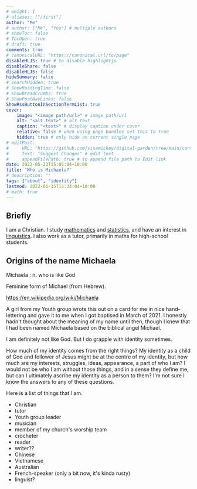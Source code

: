```yaml
---
# weight: 1
# aliases: ["/first"]
author: "Me"
# author: ["Me", "You"] # multiple authors
# showToc: false
# TocOpen: true
# draft: true
comments: true
# canonicalURL: "https://canonical.url/to/page"
disableHLJS: true # to disable highlightjs
disableShare: false
disableHLJS: false
hideSummary: false
# searchHidden: true
# ShowReadingTime: false
# ShowBreadCrumbs: true
# ShowPostNavLinks: false
ShowRssButtonInSectionTermList: true
cover:
    image: "<image path/url>" # image path/url
    alt: "<alt text>" # alt text
    caption: "<text>" # display caption under cover
    relative: false # when using page bundles set this to true
    hidden: true # only hide on current single page
# editPost:
#     URL: "https://github.com/vitamickey/digital-garden/tree/main/content"
#     Text: "Suggest Changes" # edit text
#     appendFilePath: true # to append file path to Edit link
date: 2022-05-23T15:05:04+10:00
title: "Who is Michaela?"
# description: ""
tags: ["about", "identity"]
lastmod: 2022-06-15T13:33:04+10:00
# math: true
---
```


## Briefly

I am a Christian. I study [mathematics](/mathematics/) and [statistics](/statistics/), and have an interest in [linguistics](/linguistics/). I also work as a tutor, primarily in maths for high-school students.

## Origins of the name Michaela

Michaela
: n. who is like God

Feminine form of Michael (from Hebrew).

<https://en.wikipedia.org/wiki/Michaela>

A girl from my Youth group wrote this out on a card for me in nice hand-lettering and gave it to me when I got baptised in March of 2021. I honestly hadn't thought about the meaning of my name until then, though I knew that I had been named Michaela based on the biblical angel Michael.

I am definitely not like God. But I do grapple with identity sometimes.

How much of my identity comes from the right things? My identity as a child of God and follower of Jesus might be at the centre of my identity, but how much are my interests, struggles, ideas, appearance, a part of who I am? I would not be who I am without those things, and in a sense they define me, but can I ultimately ascribe my identity as a person to them? I'm not sure I know the answers to any of these questions.

Here is a list of things that I am.

- Christian
- tutor
- Youth group leader
- musician
- member of my church's worship team
- crocheter
- reader
- writer??
- Chinese
- Vietnamese
- Australian
- French-speaker (only a bit now, it's kinda rusty)
- linguist?
